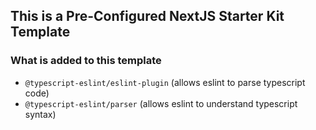 ## This is a Pre-Configured NextJS Starter Kit Template

### What is added to this template


- `@typescript-eslint/eslint-plugin`
    (allows eslint to parse typescript code)
- `@typescript-eslint/parser`
  (allows eslint to understand typescript syntax)